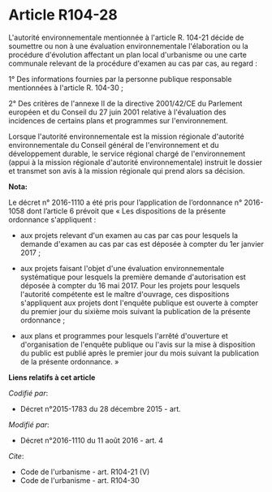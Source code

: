 # Article R104-28

L'autorité environnementale mentionnée à l'article R. 104-21 décide de soumettre ou non à une évaluation environnementale
l'élaboration ou la procédure d'évolution affectant un plan local d'urbanisme ou une carte communale relevant de la procédure
d'examen au cas par cas, au regard :

1° Des informations fournies par la personne publique responsable mentionnées à l'article R. 104-30 ;

2° Des critères de l'annexe II de la directive 2001/42/CE du Parlement européen et du Conseil du 27 juin 2001 relative à
l'évaluation des incidences de certains plans et programmes sur l'environnement.

Lorsque l'autorité environnementale est la mission régionale d'autorité environnementale du Conseil général de
l'environnement et du développement durable, le service régional chargé de l'environnement (appui à la mission régionale
d'autorité environnementale) instruit le dossier et transmet son avis à la mission régionale qui prend alors sa décision.

**Nota:**

Le décret n° 2016-1110 a été pris pour l’application de l’ordonnance n° 2016-1058 dont l’article 6 prévoit que « Les
dispositions de la présente ordonnance s'appliquent : 

- aux projets relevant d'un examen au cas par cas pour lesquels la demande d'examen au cas par cas est déposée à compter du
1er janvier 2017 ; 

- aux projets faisant l'objet d'une évaluation environnementale systématique pour lesquels la première demande d'autorisation
est déposée à compter du 16 mai 2017. Pour les projets pour lesquels l'autorité compétente est le maître d'ouvrage, ces
dispositions s'appliquent aux projets dont l'enquête publique est ouverte à compter du premier jour du sixième mois suivant
la publication de la présente ordonnance ; 

- aux plans et programmes pour lesquels l'arrêté d'ouverture et d'organisation de l'enquête publique ou l'avis sur la mise à
disposition du public est publié après le premier jour du mois suivant la publication de la présente ordonnance. »

**Liens relatifs à cet article**

_Codifié par_:

  - Décret n°2015-1783 du 28 décembre 2015 - art.

_Modifié par_:

  - Décret n°2016-1110 du 11 août 2016 - art. 4

_Cite_:

  - Code de l'urbanisme - art. R104-21 (V)
  - Code de l'urbanisme - art. R104-30
